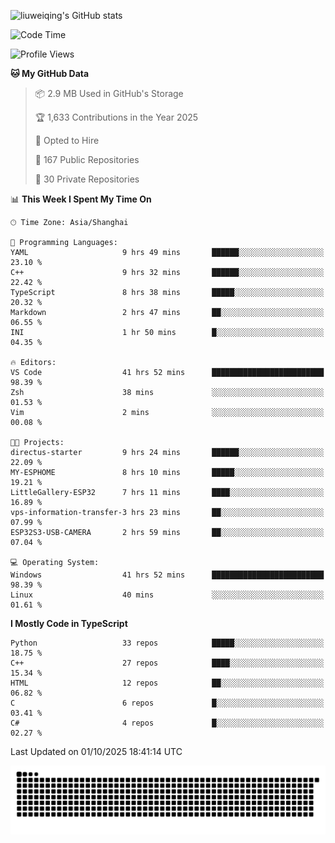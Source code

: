 ![liuweiqing's GitHub stats](https://github-readme-stats.vercel.app/api?username=14790897&show_icons=true&locale=cn&include_all_commits=true&count_private=true)

<!--START_SECTION:waka-->
![Code Time](http://img.shields.io/badge/Code%20Time-2%2C586%20hrs%2022%20mins-blue)

![Profile Views](http://img.shields.io/badge/Profile%20Views-37-blue)

**🐱 My GitHub Data** 

> 📦 2.9 MB Used in GitHub's Storage 
 > 
> 🏆 1,633 Contributions in the Year 2025
 > 
> 💼 Opted to Hire
 > 
> 📜 167 Public Repositories 
 > 
> 🔑 30 Private Repositories 
 > 
📊 **This Week I Spent My Time On** 

```text
🕑︎ Time Zone: Asia/Shanghai

💬 Programming Languages: 
YAML                     9 hrs 49 mins       ██████░░░░░░░░░░░░░░░░░░░   23.10 % 
C++                      9 hrs 32 mins       ██████░░░░░░░░░░░░░░░░░░░   22.42 % 
TypeScript               8 hrs 38 mins       █████░░░░░░░░░░░░░░░░░░░░   20.32 % 
Markdown                 2 hrs 47 mins       ██░░░░░░░░░░░░░░░░░░░░░░░   06.55 % 
INI                      1 hr 50 mins        █░░░░░░░░░░░░░░░░░░░░░░░░   04.35 % 

🔥 Editors: 
VS Code                  41 hrs 52 mins      █████████████████████████   98.39 % 
Zsh                      38 mins             ░░░░░░░░░░░░░░░░░░░░░░░░░   01.53 % 
Vim                      2 mins              ░░░░░░░░░░░░░░░░░░░░░░░░░   00.08 % 

🐱‍💻 Projects: 
directus-starter         9 hrs 24 mins       ██████░░░░░░░░░░░░░░░░░░░   22.09 % 
MY-ESPHOME               8 hrs 10 mins       █████░░░░░░░░░░░░░░░░░░░░   19.21 % 
LittleGallery-ESP32      7 hrs 11 mins       ████░░░░░░░░░░░░░░░░░░░░░   16.89 % 
vps-information-transfer-3 hrs 23 mins       ██░░░░░░░░░░░░░░░░░░░░░░░   07.99 % 
ESP32S3-USB-CAMERA       2 hrs 59 mins       ██░░░░░░░░░░░░░░░░░░░░░░░   07.04 % 

💻 Operating System: 
Windows                  41 hrs 52 mins      █████████████████████████   98.39 % 
Linux                    40 mins             ░░░░░░░░░░░░░░░░░░░░░░░░░   01.61 % 
```

**I Mostly Code in TypeScript** 

```text
Python                   33 repos            █████░░░░░░░░░░░░░░░░░░░░   18.75 % 
C++                      27 repos            ████░░░░░░░░░░░░░░░░░░░░░   15.34 % 
HTML                     12 repos            ██░░░░░░░░░░░░░░░░░░░░░░░   06.82 % 
C                        6 repos             █░░░░░░░░░░░░░░░░░░░░░░░░   03.41 % 
C#                       4 repos             █░░░░░░░░░░░░░░░░░░░░░░░░   02.27 % 
```




 Last Updated on 01/10/2025 18:41:14 UTC
<!--END_SECTION:waka-->

<picture>
  <source media="(prefers-color-scheme: dark)" srcset="https://raw.githubusercontent.com/14790897/14790897/output/github-contribution-grid-snake-dark.svg" />
  <source media="(prefers-color-scheme: light)" srcset="https://raw.githubusercontent.com/14790897/14790897/output/github-contribution-grid-snake.svg" />
  <img alt="github-snake" src="https://raw.githubusercontent.com/14790897/14790897/output/github-contribution-grid-snake.svg" />
</picture>
